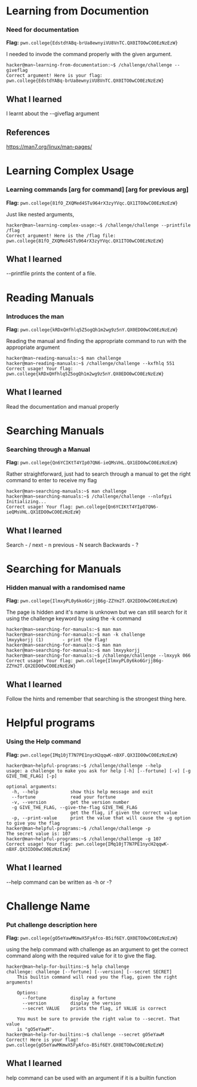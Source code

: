 # Learning from Documention

### Need for documentation

**Flag:** `pwn.college{EdstdYABq-brUa8ewnyiVU8VnTC.QX0ITO0wCO0EzNzEzW}`

I needed to invode the command properly with the given argument.

```
hacker@man~learning-from-documentation:~$ /challenge/challenge --giveflag
Correct argument! Here is your flag:
pwn.college{EdstdYABq-brUa8ewnyiVU8VnTC.QX0ITO0wCO0EzNzEzW}
```

## What I learned

I learnt about the --giveflag argument

## References

https://man7.org/linux/man-pages/



# Learning Complex Usage

### Learning commands [arg for command] [arg for previous arg]

**Flag:** `pwn.college{81fO_ZXQMed4STu964rX3zyYVqc.QX1ITO0wCO0EzNzEzW}`

Just like nested arguments,

```
hacker@man~learning-complex-usage:~$ /challenge/challenge --printfile /flag
Correct argument! Here is the /flag file:
pwn.college{81fO_ZXQMed4STu964rX3zyYVqc.QX1ITO0wCO0EzNzEzW}
```

## What I learned

--printfile prints the content of a file.


# Reading Manuals

### Introduces the man

**Flag:** `pwn.college{kRDxQHfhlq5Z5ogQh1m2wg9z5nY.QX0EDO0wCO0EzNzEzW}`

Reading the manual and finding the appropriate command to run with the appropriate argument

```
hacker@man~reading-manuals:~$ man challenge
hacker@man~reading-manuals:~$ /challenge/challenge --kxfhlq 551
Correct usage! Your flag: pwn.college{kRDxQHfhlq5Z5ogQh1m2wg9z5nY.QX0EDO0wCO0EzNzEzW}
```

## What I learned

Read the documentation and manual properly


# Searching Manuals

### Searching through a Manual

**Flag:** `pwn.college{Qn6YCIKtT4YIp07QN6-ieQMsVHL.QX1EDO0wCO0EzNzEzW}`

Rather straightforward, just had to search through a manual to get the right command to enter to receive my flag

```
hacker@man~searching-manuals:~$ man challenge
hacker@man~searching-manuals:~$ /challenge/challenge --nlofgyi
Initializing...
Correct usage! Your flag: pwn.college{Qn6YCIKtT4YIp07QN6-ieQMsVHL.QX1EDO0wCO0EzNzEzW}
```

## What I learned

Search - /
next - n
previous - N
search Backwards - ?

# Searching for Manuals

### Hidden manual with a randomised name

**Flag:** `pwn.college{IlmxyPL0y6ko6GrjjB6g-ZZYm2T.QX2EDO0wCO0EzNzEzW}`

The page is hidden and it's name is unknown but we can still search for it using the challenge keyword by using the -k command

```
hacker@man~searching-for-manuals:~$ man man
hacker@man~searching-for-manuals:~$ man -k challenge
lmxyykorjj (1)       - print the flag!
hacker@man~searching-for-manuals:~$ man man
hacker@man~searching-for-manuals:~$ man lmxyykorjj
hacker@man~searching-for-manuals:~$ /challenge/challenge --lmxyyk 066
Correct usage! Your flag: pwn.college{IlmxyPL0y6ko6GrjjB6g-ZZYm2T.QX2EDO0wCO0EzNzEzW}
```

## What I learned

Follow the hints and remember that searching is the strongest thing here.


# Helpful programs

### Using the Help command

**Flag:** `pwn.college{IMq10jT7N7PE1nycH2qqwK-nBXF.QX3IDO0wCO0EzNzEzW}`



```
hacker@man~helpful-programs:~$ /challenge/challenge --help
usage: a challenge to make you ask for help [-h] [--fortune] [-v] [-g GIVE_THE_FLAG] [-p]

optional arguments:
  -h, --help            show this help message and exit
  --fortune             read your fortune
  -v, --version         get the version number
  -g GIVE_THE_FLAG, --give-the-flag GIVE_THE_FLAG
                        get the flag, if given the correct value
  -p, --print-value     print the value that will cause the -g option to give you the flag
hacker@man~helpful-programs:~$ /challenge/challenge -p
The secret value is: 107
hacker@man~helpful-programs:~$ /challenge/challenge -g 107
Correct usage! Your flag: pwn.college{IMq10jT7N7PE1nycH2qqwK-nBXF.QX3IDO0wCO0EzNzEzW}
```

## What I learned

--help command can be written as -h or -?


# Challenge Name

### Put challenge description here

**Flag:** `pwn.college{gO5eYawMKmwX5FyAfco-B5if6EY.QX0ETO0wCO0EzNzEzW}`

using the help command with challenge as an argument to get the correct command along with the required value for it to give the flag.

```
hacker@man~help-for-builtins:~$ help challenge
challenge: challenge [--fortune] [--version] [--secret SECRET]
    This builtin command will read you the flag, given the right arguments!

    Options:
      --fortune         display a fortune
      --version         display the version
      --secret VALUE    prints the flag, if VALUE is correct

    You must be sure to provide the right value to --secret. That value
    is "gO5eYawM".
hacker@man~help-for-builtins:~$ challenge --secret gO5eYawM
Correct! Here is your flag!
pwn.college{gO5eYawMKmwX5FyAfco-B5if6EY.QX0ETO0wCO0EzNzEzW}
```

## What I learned

help command can be used with an argument if it is a builtin function
